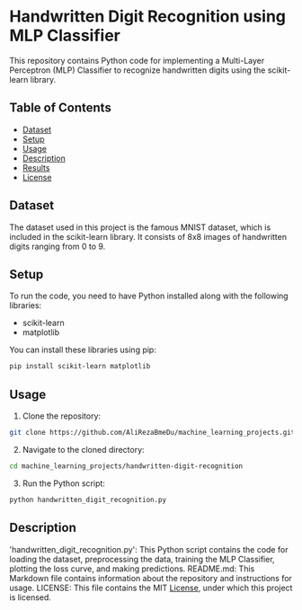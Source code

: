 # Handwritten Digit Recognition using MLP Classifier

This repository contains Python code for implementing a Multi-Layer Perceptron (MLP) Classifier to recognize handwritten digits using the scikit-learn library.

## Table of Contents
- [Dataset](#dataset)
- [Setup](#setup)
- [Usage](#Usage)
- [Description](#Description)
- [Results](#results)
- [License](#license)

## Dataset
The dataset used in this project is the famous MNIST dataset, which is included in the scikit-learn library. It consists of 8x8 images of handwritten digits ranging from 0 to 9.

## Setup
To run the code, you need to have Python installed along with the following libraries:
- scikit-learn
- matplotlib

You can install these libraries using pip:
```sh
pip install scikit-learn matplotlib
```

## Usage
1. Clone the repository:
```sh
git clone https://github.com/AliRezaBmeDu/machine_learning_projects.git
```
2. Navigate to the cloned directory:
```sh
cd machine_learning_projects/handwritten-digit-recognition
```

3. Run the Python script:
```sh
python handwritten_digit_recognition.py

```
## Description
'handwritten_digit_recognition.py': This Python script contains the code for loading the dataset, preprocessing the data, training the MLP Classifier, plotting the loss curve, and making predictions.
README.md: This Markdown file contains information about the repository and instructions for usage.
LICENSE: This file contains the MIT [License](../LICENSE), under which this project is licensed.
